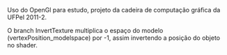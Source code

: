 Uso do OpenGl para estudo, projeto da cadeira de computação gráfica da UFPel 2011-2.

O branch InvertTexture multiplica o espaço do modelo (vertexPosition_modelspace) por -1, assim invertendo a posição do objeto no shader.
